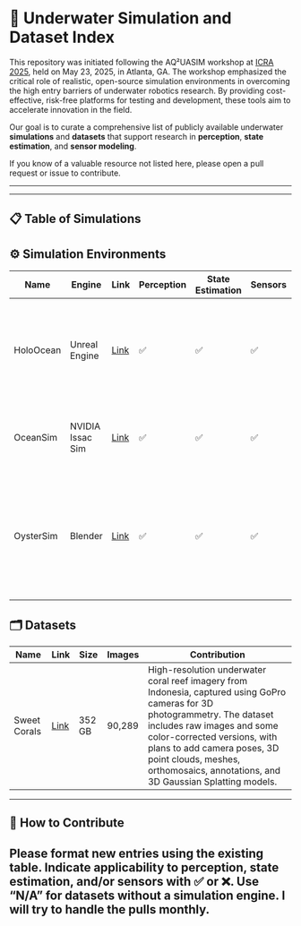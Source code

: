 # 🌊 Underwater Simulation and Dataset Index
This repository was initiated following the AQ²UASIM workshop at [ICRA 2025](https://sites.google.com/view/aq2uasim/), held on May 23, 2025, in Atlanta, GA. The workshop emphasized the critical role of realistic, open-source simulation environments in overcoming the high entry barriers of underwater robotics research. By providing cost-effective, risk-free platforms for testing and development, these tools aim to accelerate innovation in the field.

Our goal is to curate a comprehensive list of publicly available underwater **simulations** and **datasets** that support research in **perception**, **state estimation**, and **sensor modeling**.

If you know of a valuable resource not listed here, please open a pull request or issue to contribute.

---

---

## 📋 Table of Simulations

## ⚙️ Simulation Environments

| Name        | Engine  | Link                                                                                   | Perception | State Estimation | Sensors | Contribution                                                                 |
|-------------|---------|----------------------------------------------------------------------------------------|------------|------------------|---------|------------------------------------------------------------------------------|
| HoloOcean   | Unreal Engine  | [Link](https://byu-holoocean.github.io/holoocean-docs/v1.0.0/index.html)               | ✅         | ✅               | ✅      | High-fidelity underwater robotics simulator with support for common sensors and multi-agent missions. |
| OceanSim    | NVIDIA Issac Sim  | [Link](https://github.com/umfieldrobotics/OceanSim/)                                              | ✅         | ✅               | ✅      | Multibeam sonar simulator for bathymetry and acoustic modeling.             |
| OysterSim   | Blender | [Link](https://github.com/prgumd/Oystersim)                                      | ✅         | ✅               | ✅      | Realistic underwater oyster farm simulator in Blender with support for synthetic data generation and navigation. |


## 🗂️ Datasets

| Name           | Link                                                                 | Size   | Images | Contribution                                                                 |
|----------------|----------------------------------------------------------------------|--------|--------|------------------------------------------------------------------------------|
| Sweet Corals   | [Link](https://huggingface.co/datasets/wildflow/sweet-corals)       | 352 GB | 90,289 | High-resolution underwater coral reef imagery from Indonesia, captured using GoPro cameras for 3D photogrammetry. The dataset includes raw images and some color-corrected versions, with plans to add camera poses, 3D point clouds, meshes, orthomosaics, annotations, and 3D Gaussian Splatting models. |

---

## 📌 How to Contribute

Please format new entries using the existing table. Indicate applicability to perception, state estimation, and/or sensors with ✅ or ❌. Use “N/A” for datasets without a simulation engine.
I will try to handle the pulls monthly. 
---
